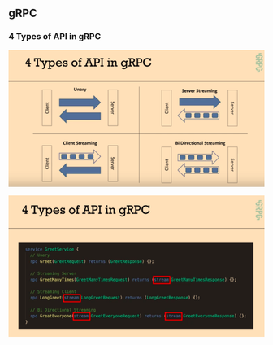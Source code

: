 ## gRPC 

### 4 Types of API in gRPC

![alt text](images/Screenshot_1.png) 

![alt text](images/Screenshot_2.png) 